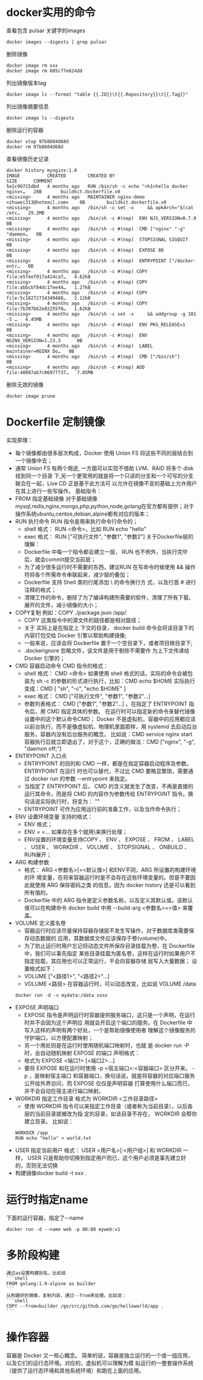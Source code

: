 # docker实用的命令
查看包含 pulsar 关键字的images
```shell
docker images --digests | grep pulsar
```
删除镜像
```shell
docker image rm xxx
docker image rm 605c77e624dd
```
列出镜像版本tag
```shell
docker image ls --format "table {{.ID}}\t{{.Repository}}\t{{.Tag}}"
```
列出镜像摘要信息
```shell
docker image ls --digests
```
删除运行的容器
```shell
docker stop 97b8604d68d
docker rm 97b8604d68d
```
查看镜像历史记录
```shell
docker history mynginx:1.0
IMAGE          CREATED        CREATED BY                                       SIZE      COMMENT
5e1c99715dbd   4 months ago   RUN /bin/sh -c echo "<h1>hello docker nginx<…   28B       buildkit.dockerfile.v0
<missing>      4 months ago   MAINTAINER nginx-demo <zhuwei313@hotmail.com>    0B        buildkit.dockerfile.v0
<missing>      4 months ago   /bin/sh -c set -x     && apkArch="$(cat /etc…   29.2MB    
<missing>      4 months ago   /bin/sh -c #(nop)  ENV NJS_VERSION=0.7.9         0B        
<missing>      4 months ago   /bin/sh -c #(nop)  CMD ["nginx" "-g" "daemon…   0B        
<missing>      4 months ago   /bin/sh -c #(nop)  STOPSIGNAL SIGQUIT            0B        
<missing>      4 months ago   /bin/sh -c #(nop)  EXPOSE 80                     0B        
<missing>      4 months ago   /bin/sh -c #(nop)  ENTRYPOINT ["/docker-entr…   0B        
<missing>      4 months ago   /bin/sh -c #(nop) COPY file:e57eef017a414ca7…   4.62kB    
<missing>      4 months ago   /bin/sh -c #(nop) COPY file:abbcbf84dc17ee44…   1.27kB    
<missing>      4 months ago   /bin/sh -c #(nop) COPY file:5c18272734349488…   2.12kB    
<missing>      4 months ago   /bin/sh -c #(nop) COPY file:7b307b62e82255f0…   1.62kB    
<missing>      4 months ago   /bin/sh -c set -x     && addgroup -g 101 -S …   4.45MB    
<missing>      4 months ago   /bin/sh -c #(nop)  ENV PKG_RELEASE=1             0B        
<missing>      4 months ago   /bin/sh -c #(nop)  ENV NGINX_VERSION=1.23.3      0B        
<missing>      4 months ago   /bin/sh -c #(nop)  LABEL maintainer=NGINX Do…   0B        
<missing>      4 months ago   /bin/sh -c #(nop)  CMD ["/bin/sh"]               0B        
<missing>      4 months ago   /bin/sh -c #(nop) ADD file:40887ab7c06977737…   7.05MB
```

删除无效的镜像
```shell
docker image prune
```

# Dockerfile 定制镜像
实现原理：
- 每个镜像都由很多层次构成，Docker 使用 Union FS 将这些不同的层结合到一个镜像中去；
- 通常 Union FS 有两个用途, 一方面可以实现不借助 LVM、RAID 将多个 disk 挂到同一个目录 下,另一个更常用的就是将一个只读的分支和一个可写的分支联合在一起，Live CD 正是基于此方法可 以允许在镜像不变的基础上允许用户在其上进行一些写操作。
基础指令：
- FROM 指定基础镜像
对于基础镜像 mysql,redis,nginx,mongo,php,python,node,golang在官方都有提供；对于操作系统ubuntu,centos,debian,alpine都有对应的版本；
- RUN 执行命令
    RUN 指令是用来执行命令行命令的；
    - shell 格式： RUN <命令>，比如 RUN echo "hello"
    - exec 格式： RUN ["可执行文件", "参数1", "参数2"]
    关于Dockerfile层的理解：
    - Dockerfile 中每一个指令都会建立一层， RUN 也不例外，当执行完毕后，就会commit提交当前层；
    - 为了减少很多运行时不需要的东西，建议RUN 在写命令时候使用 && 操作符将各个所需命令串联起来，减少层的叠加；
    - Dockerfile 支持 Shell 类的行尾添加 \ 的命令换行方 式，以及行首 # 进行注释的格式；
    - 清理工作的命令，删除了为了编译构建所需要的软件，清理了所有下载、展开的文件，减小镜像的大小；
- COPY复制
    例如：COPY ./package.json /app/
    - COPY 这类指令中的源文件的路径都是相对路径；
    - 关于.实际上是在指定上 下文的目录， docker build 命令会将该目录下的内容打包交给 Docker 引擎以帮助构建镜像;
    - 一般来说，应该会将 Dockerfile 置于一个空目录下，或者项目根目录下;
    - .dockerignore 忽略文件，该文件是用于剔除不需要作 为上下文传递给 Docker 引擎的；
- CMD 容器启动命令
    CMD 指令的格式：
    - shell 格式： CMD <命令> 
        如果使用 shell 格式的话，实际的命令会被包装为 sh -c 的参数的形式进行执行，比如：CMD echo $HOME 实际执行变成：CMD [ "sh", "-c", "echo $HOME" ]
    - exec 格式： CMD ["可执行文件", "参数1", "参数2"...]
    - 参数列表格式： CMD ["参数1", "参数2"...] 。在指定了 ENTRYPOINT 指令后，用 CMD 指定具体的参数。
    在运行时可以指定新的命令来替代镜像设置中的这个默认命令CMD；
    Docker 不是虚拟机，容器中的应用都应该以前台执行，而不是像虚拟机、物理机里面那样，用 systemd 去启动后台服务，容器内没有后台服务的概念。
    比如说：CMD service nginx start 容器执行后就立即退出了，对于这个，正确的做法：CMD ["nginx", "-g", "daemon off;"]
- ENTRYPOINT 入口点
    - ENTRYPOINT 的目的和 CMD 一样，都是在指定容器启动程序及参数。 ENTRYPOINT 在运行 时也可以替代，不过比 CMD 要略显繁琐，需要通过 docker run 的参数 --entrypoint 来指定。
    - 当指定了 ENTRYPOINT 后， CMD 的含义就发生了改变，不再是直接的运行其命令，而是将 CMD 的内容作为参数传给 ENTRYPOINT 指令。换句话说实际执行时，将变为：<ENTRYPOINT> "<CMD>"
    - ENTRYPOINT 可作为应用运行前的准备工作，以及当作命令执行；
- ENV 设置环境变量
    支持的格式：
    - ENV <key> <value> 格式；
    - ENV <key1>=<value1> <key2>=<value2>... 如果存在多个就用\来换行处理；
    - ENV设置的环境变量支持COPY 、 ENV 、 EXPOSE 、 FROM 、 LABEL 、 USER 、 WORKDIR 、 VOLUME 、 STOPSIGNAL 、 ONBUILD 、 RUN展开；
- ARG 构建参数
    - 格式： ARG <参数名>[=<默认值>] 和ENV不同，ARG 所设置的构建环境的环 境变量，在将来容器运行时是不会存在这些环境变量的。但是不要因此就使用 ARG 保存密码之类 的信息，因为 docker history 还是可以看到所有值的。
    - Dockerfile 中的 ARG 指令是定义参数名称，以及定义其默认值。该默认值可以在构建命令 docker build 中用 --build-arg <参数名>=<值> 来覆盖。
- VOLUME 定义匿名卷
    - 容器运行时应该尽量保持容器存储层不发生写操作，对于数据库类需要保存动态数据的 应用，其数据库文件应该保存于卷(volume)中。
    - 为了防止运行时用户忘记将动态文件所保存目录挂载为卷，在 Dockerfile 中，我们可以事先指定 某些目录挂载为匿名卷，这样在运行时如果用户不指定挂载，其应用也可以正常运行，不会向容器存储 层写入大量数据；
    设置格式如下：
    - VOLUME ["<路径1>", "<路径2>"...]
    - VOLUME <路径>
    在容器运行时，可以动态改变，比如说 VOLUME /data
    ```shell
    docker run -d -v mydata:/data xxxx
    ```
- EXPOSE 声明端口
    - EXPOSE 指令是声明运行时容器提供服务端口，这只是一个声明，在运行时并不会因为这个声明应 用就会开启这个端口的服务。在 Dockerfile 中写入这样的声明有两个好处，一个是帮助镜像使用者 理解这个镜像服务的守护端口，以方便配置映射；
    - 另一个用处则是在运行时使用随机端口映射时，也就 是 docker run -P 时，会自动随机映射 EXPOSE 的端口
    声明格式：
    - 格式为 EXPOSE <端口1> [<端口2>...]
    - 要将 EXPOSE 和在运行时使用 -p <宿主端口>:<容器端口> 区分开来。 -p ，是映射宿主端口 和容器端口，换句话说，就是将容器的对应端口服务公开给外界访问，而 EXPOSE 仅仅是声明容器 打算使用什么端口而已，并不会自动在宿主进行端口映射。
- WORKDIR 指定工作目录
    格式为 WORKDIR <工作目录路径>
    - 使用 WORKDIR 指令可以来指定工作目录（或者称为当前目录），以后各层的当前目录就被改为指 定的目录，如该目录不存在， WORKDIR 会帮你建立目录。
    比如说：
    ```shell
    WORKDIR /app
    RUN echo "hello" > world.txt
    ```
- USER 指定当前用户
    格式： USER <用户名>[:<用户组>]
    和 WORKDIR 一样， USER 只是帮助你切换到指定用户而已，这个用户必须是事先建立好 的，否则无法切换
- 构建镜像docker build -t xxx .

# 运行时指定name
下面的运行容器，指定了--name
```shell
docker run -d --name web -p 80:80 myweb:v1
```

# 多阶段构建
    通过as设置构建别名，比如说
    ```shell
    FROM golang:1.9-alpine as builder
    ```
    从构建好的镜像，复制内容，通过--from来处理。比如说：
    ```shell
    COPY --from=builder /go/src/github.com/go/helloworld/app .
    ```
# 操作容器
容器是 Docker 又一核心概念。 简单的说，容器是独立运行的一个或一组应用，以及它们的运行态环境。对应的，虚拟机可以理解为模 拟运行的一整套操作系统（提供了运行态环境和其他系统环境）和跑在上面的应用。
